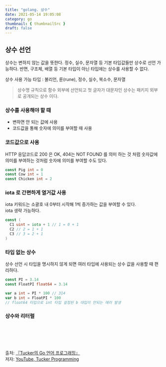 ```yaml
---
title: "golang. 상수"
date: 2021-05-14 19:05:08
category: go
thumbnail: { thumbnailSrc }
draft: false
---
```


## 상수 선언

상수는 변하지 않는 값을 뜻한다. 정수, 실수, 문자열 등 기본 타입값들만 상수로 선언 가능하다. 반면, 구조체, 배열 등 기본 타입이 아닌 타입에는 상수를 사용할 수 없다.

상수 사용 가능 타입 : 불리언, 룬(rune), 정수, 실수, 복소수, 문자열

> 상수명 규칙으로 함수 외부에 선언되고 첫 글자가 대문자인 상수는 패키지 외부로 공개되는 상수 이다.

### 상수를 사용해야 할 때

- 변하면 안 되는 값에 사용
- 코드값을 통해 숫자에 의미를 부여할 때 사용

### 코드값으로 사용

HTTP 응답코드로 200 은 OK, 404는 NOT FOUND 를 의미 하는 것 처럼 숫자값에 의미를 부여하는 것처럼 숫자에 의미를 부여할 수도 있다.

```go
const Pig int = 0
const Cow int = 1
const Chicken int = 2
```

### iota 로 간편하게 열거값 사용

iota 키워드는 소괄호 내 0부터 시작해 1씩 증가하는 값을 부여할 수 있다.</br>
iota 생략 가능하다.

```go
const (
  C1 uint = iota + 1 // 1 = 0 + 1
  C2 // 2 = 1 + 1
  C3 // 3 = 2 + 1
)
```

### 타입 없는 상수
상수 선언 시 타입을 명시하지 않게 되면 여러 타입에 사용되는 상수 값을 사용할 때 편리하다.

```go
const PI = 3.14
const FloatPI float64 = 3.14

var a int = PI * 100 // 314
var b int = FloatPI * 100
// float64 타입으로 int 타입 설정된 b 대입이 안되는 에러 발생
```

### 상수와 리터럴




</br></br>
--------

출처: [『Tucker의 Go 언어 프로그래밍』](http://www.yes24.com/Product/Goods/99108736)</br>
저자: [YouTube, Tucker Programming](https://www.youtube.com/channel/UCZp_ftx6UB_32VfVmlS3o_A)